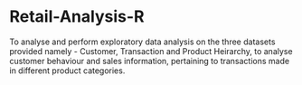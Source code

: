 # Retail-Analysis-R

To analyse and perform exploratory data analysis on the three datasets provided namely - Customer, Transaction and Product Heirarchy, to analyse customer behaviour and sales information, pertaining to transactions made in different product categories. 

